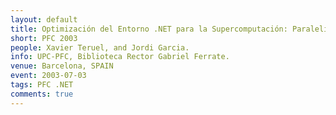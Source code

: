 ```yaml
---
layout: default
title: Optimización del Entorno .NET para la Supercomputación: Paralelizaciónn.
short: PFC 2003
people: Xavier Teruel, and Jordi Garcia.
info: UPC-PFC, Biblioteca Rector Gabriel Ferrate.
venue: Barcelona, SPAIN
event: 2003-07-03
tags: PFC .NET
comments: true
---
```



